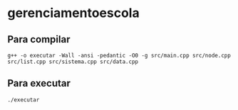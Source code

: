 # gerenciamentoescola

## Para compilar

```console
g++ -o executar -Wall -ansi -pedantic -O0 -g src/main.cpp src/node.cpp  src/list.cpp src/sistema.cpp src/data.cpp

```
## Para executar 

```console
./executar
```
